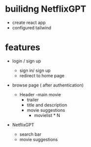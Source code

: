 # builidng NetflixGPT

- create react app
- configured tailwind


# features

- login / sign up
    - sign in/ sign up
    - redirect to home page

- browse page ( after authentication)
    - Header
    -main movie
        - trailer
        - title and description
        - movie suggestions
            - movielist * N

- NetflixGPT
    - search bar
    - movie suggestions 
